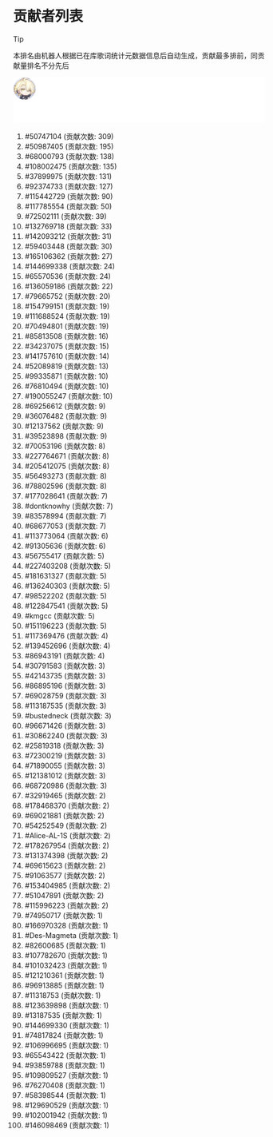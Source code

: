 # 贡献者列表

> [!TIP]
> 本排名由机器人根据已在库歌词统计元数据信息后自动生成，贡献最多排前，同贡献量排名不分先后

![贡献者头像画廊](./CONTRIBUTORS.svg)

1. #50747104 (贡献次数: 309)
2. #50987405 (贡献次数: 195)
3. #68000793 (贡献次数: 138)
4. #108002475 (贡献次数: 135)
5. #37899975 (贡献次数: 131)
6. #92374733 (贡献次数: 127)
7. #115442729 (贡献次数: 90)
8. #117785554 (贡献次数: 50)
9. #72502111 (贡献次数: 39)
10. #132769718 (贡献次数: 33)
11. #142093212 (贡献次数: 31)
12. #59403448 (贡献次数: 30)
13. #165106362 (贡献次数: 27)
14. #144699338 (贡献次数: 24)
15. #65570536 (贡献次数: 24)
16. #136059186 (贡献次数: 22)
17. #79665752 (贡献次数: 20)
18. #154799151 (贡献次数: 19)
19. #111688524 (贡献次数: 19)
20. #70494801 (贡献次数: 19)
21. #85813508 (贡献次数: 16)
22. #34237075 (贡献次数: 15)
23. #141757610 (贡献次数: 14)
24. #52089819 (贡献次数: 13)
25. #99335871 (贡献次数: 10)
26. #76810494 (贡献次数: 10)
27. #190055247 (贡献次数: 10)
28. #69256612 (贡献次数: 9)
29. #36076482 (贡献次数: 9)
30. #12137562 (贡献次数: 9)
31. #39523898 (贡献次数: 9)
32. #70053196 (贡献次数: 8)
33. #227764671 (贡献次数: 8)
34. #205412075 (贡献次数: 8)
35. #56493273 (贡献次数: 8)
36. #78802596 (贡献次数: 8)
37. #177028641 (贡献次数: 7)
38. #dontknowhy (贡献次数: 7)
39. #83578994 (贡献次数: 7)
40. #68677053 (贡献次数: 7)
41. #113773064 (贡献次数: 6)
42. #91305636 (贡献次数: 6)
43. #56755417 (贡献次数: 5)
44. #227403208 (贡献次数: 5)
45. #181631327 (贡献次数: 5)
46. #136240303 (贡献次数: 5)
47. #98522202 (贡献次数: 5)
48. #122847541 (贡献次数: 5)
49. #kmgcc (贡献次数: 5)
50. #151196223 (贡献次数: 5)
51. #117369476 (贡献次数: 4)
52. #139452696 (贡献次数: 4)
53. #86943191 (贡献次数: 4)
54. #30791583 (贡献次数: 3)
55. #42143735 (贡献次数: 3)
56. #86895196 (贡献次数: 3)
57. #69028759 (贡献次数: 3)
58. #113187535 (贡献次数: 3)
59. #bustedneck (贡献次数: 3)
60. #96671426 (贡献次数: 3)
61. #30862240 (贡献次数: 3)
62. #25819318 (贡献次数: 3)
63. #72300219 (贡献次数: 3)
64. #71890055 (贡献次数: 3)
65. #121381012 (贡献次数: 3)
66. #68720986 (贡献次数: 3)
67. #32919465 (贡献次数: 2)
68. #178468370 (贡献次数: 2)
69. #69021881 (贡献次数: 2)
70. #54252549 (贡献次数: 2)
71. #Alice-AL-1S (贡献次数: 2)
72. #178267954 (贡献次数: 2)
73. #131374398 (贡献次数: 2)
74. #69615623 (贡献次数: 2)
75. #91063577 (贡献次数: 2)
76. #153404985 (贡献次数: 2)
77. #51047891 (贡献次数: 2)
78. #115996223 (贡献次数: 2)
79. #74950717 (贡献次数: 1)
80. #166970328 (贡献次数: 1)
81. #Des-Magmeta (贡献次数: 1)
82. #82600685 (贡献次数: 1)
83. #107782670 (贡献次数: 1)
84. #101032423 (贡献次数: 1)
85. #121210361 (贡献次数: 1)
86. #96913885 (贡献次数: 1)
87. #11318753 (贡献次数: 1)
88. #123639898 (贡献次数: 1)
89. #13187535 (贡献次数: 1)
90. #144699330 (贡献次数: 1)
91. #74817824 (贡献次数: 1)
92. #106996695 (贡献次数: 1)
93. #65543422 (贡献次数: 1)
94. #93859788 (贡献次数: 1)
95. #109809527 (贡献次数: 1)
96. #76270408 (贡献次数: 1)
97. #58398544 (贡献次数: 1)
98. #129690529 (贡献次数: 1)
99. #102001942 (贡献次数: 1)
100. #146098469 (贡献次数: 1)
